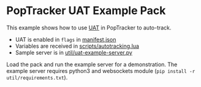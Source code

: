 # PopTracker UAT Example Pack

This example shows how to use [UAT](https://github.com/black-sliver/UAT) in
PopTracker to auto-track.

* UAT is enabled in `flags` in [manifest.json](manifest.json)
* Variables are received in [scripts/autotracking.lua](scripts/autotracking.lua)
* Sample server is in [util/uat-example-server.py](util/uat-example-server.py)

Load the pack and run the example server for a demonstration. The example server
requires python3 and websockets module (`pip install -r util/requirements.txt`).
